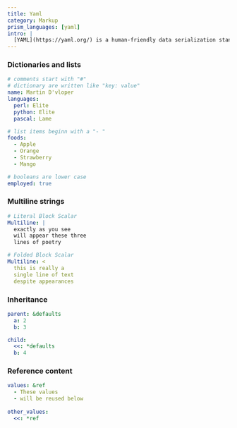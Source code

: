 ```yaml
---
title: Yaml
category: Markup
prism_languages: [yaml]
intro: |
  [YAML](https://yaml.org/) is a human-friendly data serialization standard for all programming languages.
---
```


### Dictionaries and lists

```yaml
# comments start with "#"
# dictionary are written like "key: value"
name: Martin D'vloper
languages:
  perl: Elite
  python: Elite
  pascal: Lame

# list items beginn with a "- "
foods:
  - Apple
  - Orange
  - Strawberry
  - Mango

# booleans are lower case
employed: true
```


### Multiline strings

```yaml
# Literal Block Scalar
Multiline: |
  exactly as you see
  will appear these three
  lines of poetry
```

```yaml
# Folded Block Scalar
Multiline: <
  this is really a
  single line of text
  despite appearances
```

### Inheritance

```yaml
parent: &defaults
  a: 2
  b: 3

child:
  <<: *defaults
  b: 4
```

### Reference content

```yaml
values: &ref
  - These values
  - will be reused below
  
other_values:
  <<: *ref
```
